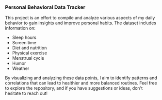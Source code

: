 ### Personal Behavioral Data Tracker

This project is an effort to compile and analyze various aspects of my daily behavior to gain insights and improve personal habits. The dataset includes information on:

- Sleep hours
- Screen time
- Diet and nutrition
- Physical exercise
- Menstrual cycle
- Humor
- Weather

By visualizing and analyzing these data points, I aim to identify patterns and correlations that can lead to healthier and more balanced routines. Feel free to explore the repository, and if you have suggestions or ideas, don't hesitate to reach out!
